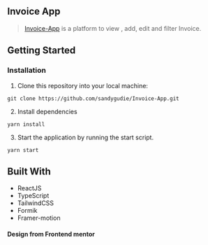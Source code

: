 ## Invoice App

> [Invoice-App](https://app-invoice.netlify.app/) is a platform to view , add, edit and filter Invoice.

## Getting Started

### Installation
1. Clone this repository into your local machine:
```
git clone https://github.com/sandygudie/Invoice-App.git
```
2. Install dependencies 
```
yarn install
```
3. Start the application by running the start script.
```
yarn start
```
## Built With
* ReactJS
* TypeScript
* TailwindCSS
* Formik
* Framer-motion

#### Design from Frontend mentor
